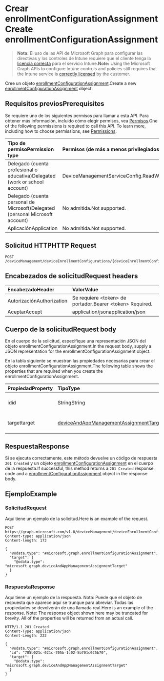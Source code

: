 # <a name="create-enrollmentconfigurationassignment"></a><span data-ttu-id="b74bf-101">Crear enrollmentConfigurationAssignment</span><span class="sxs-lookup"><span data-stu-id="b74bf-101">Create enrollmentConfigurationAssignment</span></span>

> <span data-ttu-id="b74bf-102">**Nota:** El uso de las API de Microsoft Graph para configurar las directivas y los controles de Intune requiere que el cliente tenga la [licencia correcta](https://go.microsoft.com/fwlink/?linkid=839381) para el servicio Intune.</span><span class="sxs-lookup"><span data-stu-id="b74bf-102">**Note:** Using the Microsoft Graph APIs to configure Intune controls and policies still requires that the Intune service is [correctly licensed](https://go.microsoft.com/fwlink/?linkid=839381) by the customer.</span></span>

<span data-ttu-id="b74bf-103">Cree un objeto [enrollmentConfigurationAssignment](../resources/intune_onboarding_enrollmentconfigurationassignment.md).</span><span class="sxs-lookup"><span data-stu-id="b74bf-103">Create a new [enrollmentConfigurationAssignment](../resources/intune_onboarding_enrollmentconfigurationassignment.md) object.</span></span>
## <a name="prerequisites"></a><span data-ttu-id="b74bf-104">Requisitos previos</span><span class="sxs-lookup"><span data-stu-id="b74bf-104">Prerequisites</span></span>
<span data-ttu-id="b74bf-p101">Se requiere uno de los siguientes permisos para llamar a esta API. Para obtener más información, incluido cómo elegir permisos, vea [Permisos](../../../concepts/permissions_reference.md).</span><span class="sxs-lookup"><span data-stu-id="b74bf-p101">One of the following permissions is required to call this API. To learn more, including how to choose permissions, see [Permissions](../../../concepts/permissions_reference.md).</span></span>

|<span data-ttu-id="b74bf-107">Tipo de permiso</span><span class="sxs-lookup"><span data-stu-id="b74bf-107">Permission type</span></span>|<span data-ttu-id="b74bf-108">Permisos (de más a menos privilegiados)</span><span class="sxs-lookup"><span data-stu-id="b74bf-108">Permissions (from most to least privileged)</span></span>|
|:---|:---|
|<span data-ttu-id="b74bf-109">Delegado (cuenta profesional o educativa)</span><span class="sxs-lookup"><span data-stu-id="b74bf-109">Delegated (work or school account)</span></span>|<span data-ttu-id="b74bf-110">DeviceManagementServiceConfig.ReadWrite.All</span><span class="sxs-lookup"><span data-stu-id="b74bf-110">DeviceManagementServiceConfig.ReadWrite.All</span></span>|
|<span data-ttu-id="b74bf-111">Delegado (cuenta personal de Microsoft)</span><span class="sxs-lookup"><span data-stu-id="b74bf-111">Delegated (personal Microsoft account)</span></span>|<span data-ttu-id="b74bf-112">No admitida.</span><span class="sxs-lookup"><span data-stu-id="b74bf-112">Not supported.</span></span>|
|<span data-ttu-id="b74bf-113">Aplicación</span><span class="sxs-lookup"><span data-stu-id="b74bf-113">Application</span></span>|<span data-ttu-id="b74bf-114">No admitida.</span><span class="sxs-lookup"><span data-stu-id="b74bf-114">Not supported.</span></span>|

## <a name="http-request"></a><span data-ttu-id="b74bf-115">Solicitud HTTP</span><span class="sxs-lookup"><span data-stu-id="b74bf-115">HTTP Request</span></span>
<!-- {
  "blockType": "ignored"
}
-->
``` http
POST /deviceManagement/deviceEnrollmentConfigurations/{deviceEnrollmentConfigurationId}/assignments
```

## <a name="request-headers"></a><span data-ttu-id="b74bf-116">Encabezados de solicitud</span><span class="sxs-lookup"><span data-stu-id="b74bf-116">Request headers</span></span>
|<span data-ttu-id="b74bf-117">Encabezado</span><span class="sxs-lookup"><span data-stu-id="b74bf-117">Header</span></span>|<span data-ttu-id="b74bf-118">Valor</span><span class="sxs-lookup"><span data-stu-id="b74bf-118">Value</span></span>|
|:---|:---|
|<span data-ttu-id="b74bf-119">Autorización</span><span class="sxs-lookup"><span data-stu-id="b74bf-119">Authorization</span></span>|<span data-ttu-id="b74bf-120">Se requiere &lt;token&gt; de portador.</span><span class="sxs-lookup"><span data-stu-id="b74bf-120">Bearer &lt;token&gt; Required.</span></span>|
|<span data-ttu-id="b74bf-121">Aceptar</span><span class="sxs-lookup"><span data-stu-id="b74bf-121">Accept</span></span>|<span data-ttu-id="b74bf-122">application/json</span><span class="sxs-lookup"><span data-stu-id="b74bf-122">application/json</span></span>|

## <a name="request-body"></a><span data-ttu-id="b74bf-123">Cuerpo de la solicitud</span><span class="sxs-lookup"><span data-stu-id="b74bf-123">Request body</span></span>
<span data-ttu-id="b74bf-124">En el cuerpo de la solicitud, especifique una representación JSON del objeto enrollmentConfigurationAssignment.</span><span class="sxs-lookup"><span data-stu-id="b74bf-124">In the request body, supply a JSON representation for the enrollmentConfigurationAssignment object.</span></span>

<span data-ttu-id="b74bf-125">En la tabla siguiente se muestran las propiedades necesarias para crear el objeto enrollmentConfigurationAssignment.</span><span class="sxs-lookup"><span data-stu-id="b74bf-125">The following table shows the properties that are required when you create the enrollmentConfigurationAssignment.</span></span>

|<span data-ttu-id="b74bf-126">Propiedad</span><span class="sxs-lookup"><span data-stu-id="b74bf-126">Property</span></span>|<span data-ttu-id="b74bf-127">Tipo</span><span class="sxs-lookup"><span data-stu-id="b74bf-127">Type</span></span>|<span data-ttu-id="b74bf-128">Descripción</span><span class="sxs-lookup"><span data-stu-id="b74bf-128">Description</span></span>|
|:---|:---|:---|
|<span data-ttu-id="b74bf-129">id</span><span class="sxs-lookup"><span data-stu-id="b74bf-129">id</span></span>|<span data-ttu-id="b74bf-130">String</span><span class="sxs-lookup"><span data-stu-id="b74bf-130">String</span></span>|<span data-ttu-id="b74bf-131">Todavía no documentado</span><span class="sxs-lookup"><span data-stu-id="b74bf-131">Not yet documented</span></span>|
|<span data-ttu-id="b74bf-132">target</span><span class="sxs-lookup"><span data-stu-id="b74bf-132">target</span></span>|[<span data-ttu-id="b74bf-133">deviceAndAppManagementAssignmentTarget</span><span class="sxs-lookup"><span data-stu-id="b74bf-133">deviceAndAppManagementAssignmentTarget</span></span>](../resources/intune_shared_deviceandappmanagementassignmenttarget.md)|<span data-ttu-id="b74bf-134">Todavía no documentado</span><span class="sxs-lookup"><span data-stu-id="b74bf-134">Not yet documented</span></span>|



## <a name="response"></a><span data-ttu-id="b74bf-135">Respuesta</span><span class="sxs-lookup"><span data-stu-id="b74bf-135">Response</span></span>
<span data-ttu-id="b74bf-136">Si se ejecuta correctamente, este método devuelve un código de respuesta `201 Created` y un objeto [enrollmentConfigurationAssignment](../resources/intune_onboarding_enrollmentconfigurationassignment.md) en el cuerpo de la respuesta.</span><span class="sxs-lookup"><span data-stu-id="b74bf-136">If successful, this method returns a `201 Created` response code and a [enrollmentConfigurationAssignment](../resources/intune_onboarding_enrollmentconfigurationassignment.md) object in the response body.</span></span>

## <a name="example"></a><span data-ttu-id="b74bf-137">Ejemplo</span><span class="sxs-lookup"><span data-stu-id="b74bf-137">Example</span></span>
### <a name="request"></a><span data-ttu-id="b74bf-138">Solicitud</span><span class="sxs-lookup"><span data-stu-id="b74bf-138">Request</span></span>
<span data-ttu-id="b74bf-139">Aquí tiene un ejemplo de la solicitud.</span><span class="sxs-lookup"><span data-stu-id="b74bf-139">Here is an example of the request.</span></span>
``` http
POST https://graph.microsoft.com/v1.0/deviceManagement/deviceEnrollmentConfigurations/{deviceEnrollmentConfigurationId}/assignments
Content-type: application/json
Content-length: 173

{
  "@odata.type": "#microsoft.graph.enrollmentConfigurationAssignment",
  "target": {
    "@odata.type": "microsoft.graph.deviceAndAppManagementAssignmentTarget"
  }
}
```

### <a name="response"></a><span data-ttu-id="b74bf-140">Respuesta</span><span class="sxs-lookup"><span data-stu-id="b74bf-140">Response</span></span>
<span data-ttu-id="b74bf-p102">Aquí tiene un ejemplo de la respuesta. Nota: Puede que el objeto de respuesta que aparece aquí se trunque para abreviar. Todas las propiedades se devolverán de una llamada real.</span><span class="sxs-lookup"><span data-stu-id="b74bf-p102">Here is an example of the response. Note: The response object shown here may be truncated for brevity. All of the properties will be returned from an actual call.</span></span>
``` http
HTTP/1.1 201 Created
Content-Type: application/json
Content-Length: 222

{
  "@odata.type": "#microsoft.graph.enrollmentConfigurationAssignment",
  "id": "705b021c-021c-705b-1c02-5b701c025b70",
  "target": {
    "@odata.type": "microsoft.graph.deviceAndAppManagementAssignmentTarget"
  }
}
```



